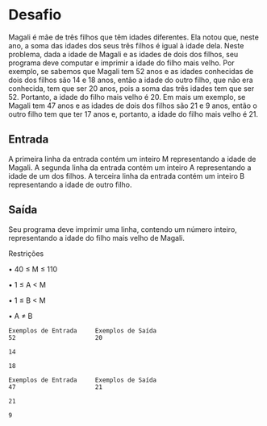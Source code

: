 # Desafio
Magali é mãe de três filhos que têm idades diferentes. Ela notou que, neste ano, a soma das idades dos seus três filhos é igual à idade dela. Neste problema, dada a idade de Magali e as idades de dois dos filhos, seu programa deve computar e imprimir a idade do filho mais velho. Por exemplo, se sabemos que Magali tem 52 anos e as idades conhecidas de dois dos filhos são 14 e 18 anos, então a idade do outro filho, que não era conhecida, tem que ser 20 anos, pois a soma das três idades tem que ser 52. Portanto, a idade do filho mais velho é 20. Em mais um exemplo, se Magali tem 47 anos e as idades de dois dos filhos são 21 e 9 anos, então o outro filho tem que ter 17 anos e, portanto, a idade do filho mais velho é 21.

## Entrada
A primeira linha da entrada contém um inteiro M representando a idade de Magali. A segunda linha da entrada contém um inteiro A representando a idade de um dos filhos. A terceira linha da entrada contém um inteiro B representando a idade de outro filho.

## Saída
Seu programa deve imprimir uma linha, contendo um número inteiro, representando a idade do filho mais velho de Magali.

Restrições

• 40 ≤ M ≤ 110

• 1 ≤ A < M

• 1 ≤ B < M

• A ≠ B

 
    Exemplos de Entrada	    Exemplos de Saída
    52                      20

    14

    18

    Exemplos de Entrada	    Exemplos de Saída
    47                      21

    21

    9